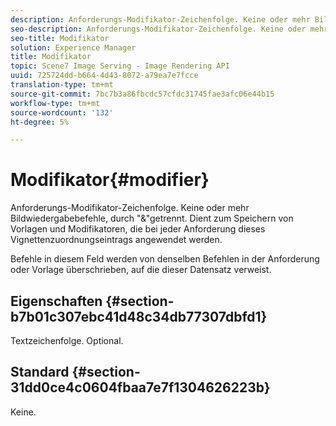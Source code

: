 ```yaml
---
description: Anforderungs-Modifikator-Zeichenfolge. Keine oder mehr Bildwiedergabebefehle, durch "&"getrennt. Dient zum Speichern von Vorlagen und Modifikatoren, die bei jeder Anforderung dieses Vignettenzuordnungseintrags angewendet werden.
seo-description: Anforderungs-Modifikator-Zeichenfolge. Keine oder mehr Bildwiedergabebefehle, durch "&"getrennt. Dient zum Speichern von Vorlagen und Modifikatoren, die bei jeder Anforderung dieses Vignettenzuordnungseintrags angewendet werden.
seo-title: Modifikator
solution: Experience Manager
title: Modifikator
topic: Scene7 Image Serving - Image Rendering API
uuid: 725724dd-b664-4d43-8072-a79ea7e7fcce
translation-type: tm+mt
source-git-commit: 7bc7b3a86fbcdc57cfdc31745fae3afc06e44b15
workflow-type: tm+mt
source-wordcount: '132'
ht-degree: 5%

---
```



# Modifikator{#modifier}

Anforderungs-Modifikator-Zeichenfolge. Keine oder mehr Bildwiedergabebefehle, durch &quot;&amp;&quot;getrennt. Dient zum Speichern von Vorlagen und Modifikatoren, die bei jeder Anforderung dieses Vignettenzuordnungseintrags angewendet werden.

Befehle in diesem Feld werden von denselben Befehlen in der Anforderung oder Vorlage überschrieben, auf die dieser Datensatz verweist.

## Eigenschaften {#section-b7b01c307ebc41d48c34db77307dbfd1}

Textzeichenfolge. Optional.

## Standard {#section-31dd0ce4c0604fbaa7e7f1304626223b}

Keine.
